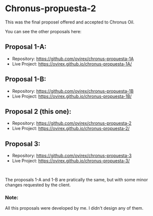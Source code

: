 # Chronus-propuesta-2

This was the final proposel offered and accepted to Chronus Oil.

You can see the other proposals here:
  
## Proposal 1-A:

 - Repository: https://github.com/ovirex/chronus-propuesta-1A
 - Live Project: https://ovirex.github.io/chronus-propuesta-1A/
  
## Proposal 1-B:

 - Repository: https://github.com/ovirex/chronus-propuesta-1B
 - Live Project: https://ovirex.github.io/chronus-propuesta-1B/

## Proposal 2 (this one):

 - Repository: https://github.com/ovirex/chronus-propuesta-2
 - Live Project: https://ovirex.github.io/chronus-propuesta-2/

## Proposal 3:

 - Repository: https://github.com/ovirex/chronus-propuesta-3
 - Live Project: https://ovirex.github.io/chronus-propuesta-3/

<br>

The proposals 1-A and 1-B are pratically the same, but with some minor changes requested by the client.

### Note: 

All this proposals were developed by me. I didn't design any of them.
